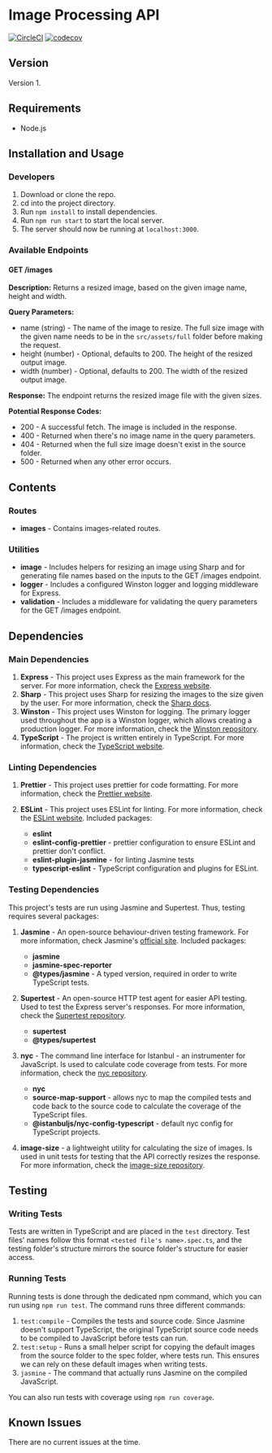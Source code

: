 # Image Processing API

[![CircleCI](https://circleci.com/gh/shirblc/img-processing-api.svg?style=shield)](https://circleci.com/gh/shirblc/img-processing-api.svg)
[![codecov](https://codecov.io/gh/shirblc/img-processing-api/graph/badge.svg)](https://codecov.io/gh/shirblc/img-processing-api)

## Version

Version 1.

## Requirements

- Node.js

## Installation and Usage

### Developers

1. Download or clone the repo.
2. cd into the project directory.
3. Run `npm install` to install dependencies.
4. Run `npm run start` to start the local server.
5. The server should now be running at `localhost:3000`.

### Available Endpoints

#### GET /images

**Description:** Returns a resized image, based on the given image name, height and width.

**Query Parameters:**

- name (string) - The name of the image to resize. The full size image with the given name needs to be in the `src/assets/full` folder before making the request.
- height (number) - Optional, defaults to 200. The height of the resized output image.
- width (number) - Optional, defaults to 200. The width of the resized output image.

**Response:** The endpoint returns the resized image file with the given sizes.

**Potential Response Codes:**

- 200 - A successful fetch. The image is included in the response.
- 400 - Returned when there's no image name in the query parameters.
- 404 - Returned when the full size image doesn't exist in the source folder.
- 500 - Returned when any other error occurs.

## Contents

### Routes

- **images** - Contains images-related routes.

### Utilities

- **image** - Includes helpers for resizing an image using Sharp and for generating file names based on the inputs to the GET /images endpoint.
- **logger** - Includes a configured Winston logger and logging middleware for Express.
- **validation** - Includes a middleware for validating the query parameters for the GET /images endpoint.

## Dependencies

### Main Dependencies

1. **Express** - This project uses Express as the main framework for the server. For more information, check the [Express website](https://expressjs.com).
2. **Sharp** - This project uses Sharp for resizing the images to the size given by the user. For more information, check the [Sharp docs](https://sharp.pixelplumbing.com).
3. **Winston** - This project uses Winston for logging. The primary logger used throughout the app is a Winston logger, which allows creating a production logger. For more information, check the [Winston repository](https://github.com/winstonjs/winston).
4. **TypeScript** - The project is written entirely in TypeScript. For more information, check the [TypeScript website](https://www.typescriptlang.org).

### Linting Dependencies

1. **Prettier** - This project uses prettier for code formatting. For more information, check the [Prettier website](https://prettier.io).
2. **ESLint** - This project uses ESLint for linting. For more information, check the [ESLint website](https://eslint.org). Included packages:

   - **eslint**
   - **eslint-config-prettier** - prettier configuration to ensure ESLint and prettier don't conflict.
   - **eslint-plugin-jasmine** - for linting Jasmine tests
   - **typescript-eslint** - TypeScript configuration and plugins for ESLint.

### Testing Dependencies

This project's tests are run using Jasmine and Supertest. Thus, testing requires several packages:

1. **Jasmine** - An open-source behaviour-driven testing framework. For more information, check Jasmine's [official site](https://jasmine.github.io). Included packages:

   - **jasmine**
   - **jasmine-spec-reporter**
   - **@types/jasmine** - A typed version, required in order to write TypeScript tests.

2. **Supertest** - An open-source HTTP test agent for easier API testing. Used to test the Express server's responses. For more information, check the [Supertest repository](https://github.com/ladjs/supertest).

   - **supertest**
   - **@types/supertest**

3. **nyc** - The command line interface for Istanbul - an instrumenter for JavaScript. Is used to calculate code coverage from tests. For more information, check the [nyc repository](https://github.com/istanbuljs/nyc).

   - **nyc**
   - **source-map-support** - allows nyc to map the compiled tests and code back to the source code to calculate the coverage of the TypeScript files.
   - **@istanbuljs/nyc-config-typescript** - default nyc config for TypeScript projects.

4. **image-size** - a lightweight utility for calculating the size of images. Is used in unit tests for testing that the API correctly resizes the response. For more information, check the [image-size repository](https://github.com/image-size/image-size).

## Testing

### Writing Tests

Tests are written in TypeScript and are placed in the `test` directory. Test files' names follow this format `<tested file's name>.spec.ts`, and the testing folder's structure mirrors the source folder's structure for easier access.

### Running Tests

Running tests is done through the dedicated npm command, which you can run using `npm run test`. The command runs three different commands:

1. `test:compile` - Compiles the tests and source code. Since Jasmine doesn't support TypeScript, the original TypeScript source code needs to be compiled to JavaScript before tests can run.
2. `test:setup` - Runs a small helper script for copying the default images from the source folder to the spec folder, where tests run. This ensures we can rely on these default images when writing tests.
3. `jasmine` - The command that actually runs Jasmine on the compiled JavaScript.

You can also run tests with coverage using `npm run coverage`.

## Known Issues

There are no current issues at the time.
